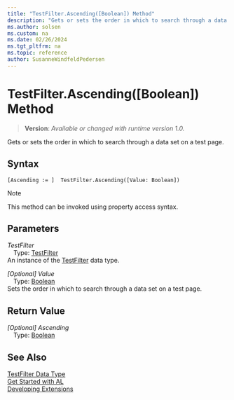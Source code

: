 ```yaml
---
title: "TestFilter.Ascending([Boolean]) Method"
description: "Gets or sets the order in which to search through a data set on a test page."
ms.author: solsen
ms.custom: na
ms.date: 02/26/2024
ms.tgt_pltfrm: na
ms.topic: reference
author: SusanneWindfeldPedersen
---
```

[//]: # (START>DO_NOT_EDIT)
[//]: # (IMPORTANT:Do not edit any of the content between here and the END>DO_NOT_EDIT.)
[//]: # (Any modifications should be made in the .xml files in the ModernDev repo.)
# TestFilter.Ascending([Boolean]) Method
> **Version**: _Available or changed with runtime version 1.0._

Gets or sets the order in which to search through a data set on a test page.


## Syntax
```AL
[Ascending := ]  TestFilter.Ascending([Value: Boolean])
```
> [!NOTE]
> This method can be invoked using property access syntax.
## Parameters
*TestFilter*  
&emsp;Type: [TestFilter](testfilter-data-type.md)  
An instance of the [TestFilter](testfilter-data-type.md) data type.  

*[Optional] Value*  
&emsp;Type: [Boolean](../boolean/boolean-data-type.md)  
Sets the order in which to search through a data set on a test page.  


## Return Value
*[Optional] Ascending*  
&emsp;Type: [Boolean](../boolean/boolean-data-type.md)  



[//]: # (IMPORTANT: END>DO_NOT_EDIT)
## See Also
[TestFilter Data Type](testfilter-data-type.md)  
[Get Started with AL](../../devenv-get-started.md)  
[Developing Extensions](../../devenv-dev-overview.md)
